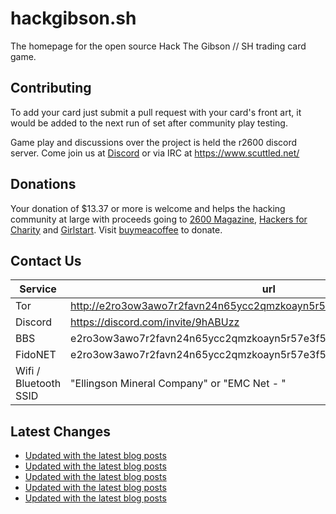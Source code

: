 # hackgibson.sh
The homepage for the open source Hack The Gibson // SH trading card game.


## Contributing

To add your card just submit a pull request with your card's front art, it would be added to the next run of set after community play testing.

Game play and discussions over the project is held the r2600 discord server. Come join us at [Discord](https://discord.com/invite/9hABUzz) or via IRC at https://www.scuttled.net/


## Donations

Your donation of $13.37 or more is welcome and helps the hacking community at large with proceeds going to [2600 Magazine](https://2600.com/), [Hackers for Charity](https://hackersforcharity.org) and [Girlstart](https://girlstart.org).  Visit [buymeacoffee](https://www.buymeacoffee.com/hackgibson.sh) to donate.


## Contact Us

Service | url
-|-
Tor | http://e2ro3ow3awo7r2favn24n65ycc2qmzkoayn5r57e3f56nvjwdcgg32ad.onion
Discord | https://discord.com/invite/9hABUzz
BBS | e2ro3ow3awo7r2favn24n65ycc2qmzkoayn5r57e3f56nvjwdcgg32ad.onion:23
FidoNET | e2ro3ow3awo7r2favn24n65ycc2qmzkoayn5r57e3f56nvjwdcgg32ad.onion:24554
Wifi / Bluetooth SSID | "Ellingson Mineral Company" or "EMC Net - <fidonet address>"

## Latest Changes
<!-- BLOG-POST-LIST:START -->
- [Updated with the latest blog posts](https://github.com/DFW2600/hackgibson.sh/commit/eeeb6374b3a6c154d6db57b16eadae8a4a14885d)
- [Updated with the latest blog posts](https://github.com/DFW2600/hackgibson.sh/commit/6824b0b093cdb2fbc83f320b0ebd4d42e342af54)
- [Updated with the latest blog posts](https://github.com/DFW2600/hackgibson.sh/commit/4d7353f1c951144c940b478465f796d6f97585c0)
- [Updated with the latest blog posts](https://github.com/DFW2600/hackgibson.sh/commit/37e09d0cc6bab3446bbb3f3f16aec7f45ee80a89)
- [Updated with the latest blog posts](https://github.com/DFW2600/hackgibson.sh/commit/431cdc6e6d58ad9b967e2255ee6c9cd0b5a15d82)
<!-- BLOG-POST-LIST:END -->
